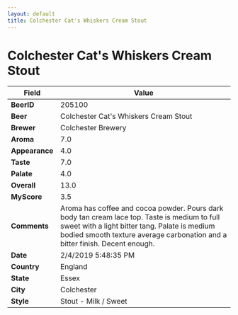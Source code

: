 ```yaml
---
layout: default
title: Colchester Cat's Whiskers Cream Stout
---
```


# Colchester Cat's Whiskers Cream Stout

| Field         | Value     |
|---------------|-----------|
| **BeerID** | 205100 |
| **Beer** | Colchester Cat's Whiskers Cream Stout |
| **Brewer** | Colchester Brewery |
| **Aroma** | 7.0 |
| **Appearance** | 4.0 |
| **Taste** | 7.0 |
| **Palate** | 4.0 |
| **Overall** | 13.0 |
| **MyScore** | 3.5 |
| **Comments** | Aroma has coffee and cocoa powder. Pours dark body tan cream lace top. Taste is medium to full sweet with a light bitter tang. Palate is medium bodied smooth texture average carbonation and a bitter finish. Decent enough. |
| **Date** | 2/4/2019 5:48:35 PM |
| **Country** | England |
| **State** | Essex |
| **City** | Colchester |
| **Style** | Stout - Milk / Sweet |
